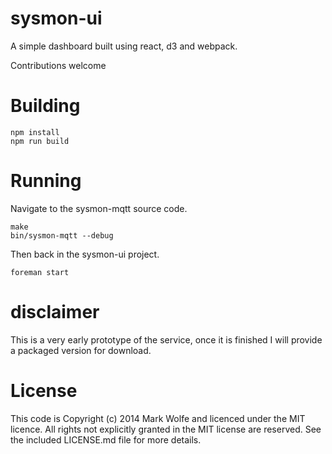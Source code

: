 # sysmon-ui

A simple dashboard built using react, d3 and webpack.

Contributions welcome

# Building

```
npm install
npm run build
```

# Running

Navigate to the sysmon-mqtt source code.

```
make
bin/sysmon-mqtt --debug
```

Then back in the sysmon-ui project.

```
foreman start
```

# disclaimer

This is a very early prototype of the service, once it is finished I will provide a packaged version for download.

# License

This code is Copyright (c) 2014 Mark Wolfe and licenced under the MIT licence. All rights not explicitly granted in the MIT license are reserved. See the included LICENSE.md file for more details.
